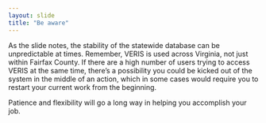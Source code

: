 ```yaml
---
layout: slide
title: "Be aware"
---
```


As the slide notes, the stability of the statewide database can be unpredictable at times.  Remember, VERIS is used across Virginia, not just within Fairfax County.  If there are a high number of users trying to access VERIS at the same time, there’s a possibility you could be kicked out of the system in the middle of an action, which in some cases would require you to restart your current work from the beginning.  

Patience and flexibility will go a long way in helping you accomplish your job.
